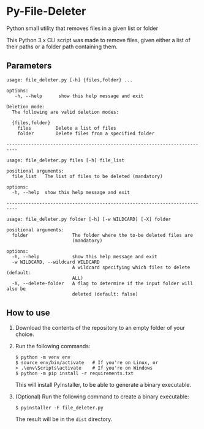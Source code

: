 # Py-File-Deleter
Python small utility that removes files in a given list or folder

This Python 3.x CLI script was made to remove files, given either a list of their paths or a folder path containing them.

## Parameters

```
usage: file_deleter.py [-h] {files,folder} ...

options:
   -h, --help      show this help message and exit

Deletion mode:
  The following are valid deletion modes:

  {files,folder}
    files         Delete a list of files
    folder        Delete files from a specified folder

--------------------------------------------------------------------------

usage: file_deleter.py files [-h] file_list

positional arguments:
  file_list   The list of files to be deleted (mandatory)

options:
  -h, --help  show this help message and exit

--------------------------------------------------------------------------

usage: file_deleter.py folder [-h] [-w WILDCARD] [-X] folder

positional arguments:
  folder                The folder where the to-be deleted files are
                        (mandatory)

options:
  -h, --help            show this help message and exit
  -w WILDCARD, --wildcard WILDCARD
                        A wildcard specifying which files to delete (default:
                        ALL)
  -X, --delete-folder   A flag to determine if the input folder will also be
                        deleted (default: false)
```

## How to use

1. Download the contents of the repository to an empty folder of your choice.
2. Run the following commands:

   ```
   $ python -m venv env
   $ source env/bin/activate   # If you're on Linux, or
   > .\env\Scripts\activate    # If you're on Windows
   $ python -m pip install -r requirements.txt
   ```

   This will install PyInstaller, to be able to generate a binary executable.
3. (Optional) Run the following command to create a binary executable:

   ```
   $ pyinstaller -F file_deleter.py
   ```

   The result will be in the `dist` directory.
